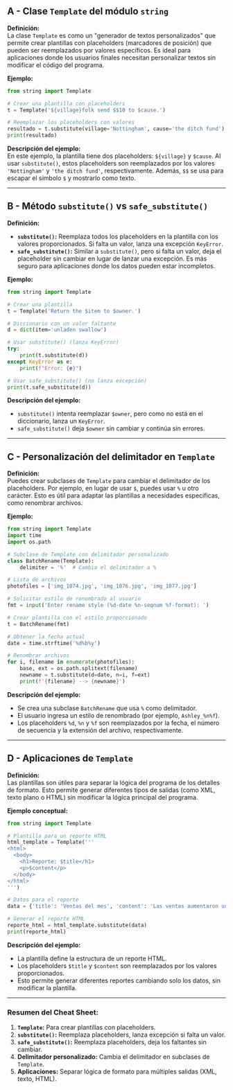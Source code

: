 ## A - Clase `Template` del módulo `string`

**Definición:**  
La clase `Template` es como un "generador de textos personalizados" que permite crear plantillas con placeholders (marcadores de posición) que pueden ser reemplazados por valores específicos. Es ideal para aplicaciones donde los usuarios finales necesitan personalizar textos sin modificar el código del programa.

**Ejemplo:**

```python
from string import Template

# Crear una plantilla con placeholders
t = Template('${village}folk send $$10 to $cause.')

# Reemplazar los placeholders con valores
resultado = t.substitute(village='Nottingham', cause='the ditch fund')
print(resultado)
```

**Descripción del ejemplo:**  
En este ejemplo, la plantilla tiene dos placeholders: `${village}` y `$cause`. Al usar `substitute()`, estos placeholders son reemplazados por los valores `'Nottingham'` y `'the ditch fund'`, respectivamente. Además, `$$` se usa para escapar el símbolo `$` y mostrarlo como texto.

---

## B - Método `substitute()` vs `safe_substitute()`

**Definición:**

- **`substitute()`:** Reemplaza todos los placeholders en la plantilla con los valores proporcionados. Si falta un valor, lanza una excepción `KeyError`.
- **`safe_substitute()`:** Similar a `substitute()`, pero si falta un valor, deja el placeholder sin cambiar en lugar de lanzar una excepción. Es más seguro para aplicaciones donde los datos pueden estar incompletos.

**Ejemplo:**

```python
from string import Template

# Crear una plantilla
t = Template('Return the $item to $owner.')

# Diccionario con un valor faltante
d = dict(item='unladen swallow')

# Usar substitute() (lanza KeyError)
try:
    print(t.substitute(d))
except KeyError as e:
    print(f"Error: {e}")

# Usar safe_substitute() (no lanza excepción)
print(t.safe_substitute(d))
```

**Descripción del ejemplo:**

- `substitute()` intenta reemplazar `$owner`, pero como no está en el diccionario, lanza un `KeyError`.
- `safe_substitute()` deja `$owner` sin cambiar y continúa sin errores.

---

## C - Personalización del delimitador en `Template`

**Definición:**  
Puedes crear subclases de `Template` para cambiar el delimitador de los placeholders. Por ejemplo, en lugar de usar `$`, puedes usar `%` u otro carácter. Esto es útil para adaptar las plantillas a necesidades específicas, como renombrar archivos.

**Ejemplo:**

```python
from string import Template
import time
import os.path

# Subclase de Template con delimitador personalizado
class BatchRename(Template):
    delimiter = '%'  # Cambia el delimitador a %

# Lista de archivos
photofiles = ['img_1074.jpg', 'img_1076.jpg', 'img_1077.jpg']

# Solicitar estilo de renombrado al usuario
fmt = input('Enter rename style (%d-date %n-seqnum %f-format): ')

# Crear plantilla con el estilo proporcionado
t = BatchRename(fmt)

# Obtener la fecha actual
date = time.strftime('%d%b%y')

# Renombrar archivos
for i, filename in enumerate(photofiles):
    base, ext = os.path.splitext(filename)
    newname = t.substitute(d=date, n=i, f=ext)
    print(f'{filename} --> {newname}')
```

**Descripción del ejemplo:**

- Se crea una subclase `BatchRename` que usa `%` como delimitador.
- El usuario ingresa un estilo de renombrado (por ejemplo, `Ashley_%n%f`).
- Los placeholders `%d`, `%n` y `%f` son reemplazados por la fecha, el número de secuencia y la extensión del archivo, respectivamente.

---

## D - Aplicaciones de `Template`

**Definición:**  
Las plantillas son útiles para separar la lógica del programa de los detalles de formato. Esto permite generar diferentes tipos de salidas (como XML, texto plano o HTML) sin modificar la lógica principal del programa.

**Ejemplo conceptual:**

```python
from string import Template

# Plantilla para un reporte HTML
html_template = Template('''
<html>
  <body>
    <h1>Reporte: $title</h1>
    <p>$content</p>
  </body>
</html>
''')

# Datos para el reporte
data = {'title': 'Ventas del mes', 'content': 'Las ventas aumentaron un 20%.'}

# Generar el reporte HTML
reporte_html = html_template.substitute(data)
print(reporte_html)
```

**Descripción del ejemplo:**

- La plantilla define la estructura de un reporte HTML.
- Los placeholders `$title` y `$content` son reemplazados por los valores proporcionados.
- Esto permite generar diferentes reportes cambiando solo los datos, sin modificar la plantilla.

---

### Resumen del Cheat Sheet:

1.  **`Template`:** Para crear plantillas con placeholders.
2.  **`substitute()`:** Reemplaza placeholders, lanza excepción si falta un valor.
3.  **`safe_substitute()`:** Reemplaza placeholders, deja los faltantes sin cambiar.
4.  **Delimitador personalizado:** Cambia el delimitador en subclases de `Template`.
5.  **Aplicaciones:** Separar lógica de formato para múltiples salidas (XML, texto, HTML).

